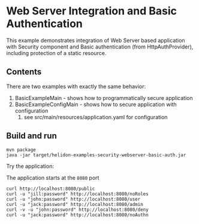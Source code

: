 # Web Server Integration and Basic Authentication

This example demonstrates integration of Web Server
based application with Security component and Basic authentication (from HttpAuthProvider), including
protection of a static resource.

## Contents

There are two examples with exactly the same behavior:
1. BasicExampleMain - shows how to programmatically secure application
2. BasicExampleConfigMain - shows how to secure application with configuration
    1. see src/main/resources/application.yaml for configuration

## Build and run

```shell
mvn package
java -jar target/helidon-examples-security-webserver-basic-auth.jar
```

Try the application:

The application starts at the `8080` port
```shell
curl http://localhost:8080/public
curl -u "jill:password" http://localhost:8080/noRoles
curl -u "john:password" http://localhost:8080/user
curl -u "jack:password" http://localhost:8080/admin
curl -v -u "john:password" http://localhost:8080/deny
curl -u "jack:password" http://localhost:8080/noAuthn
```
